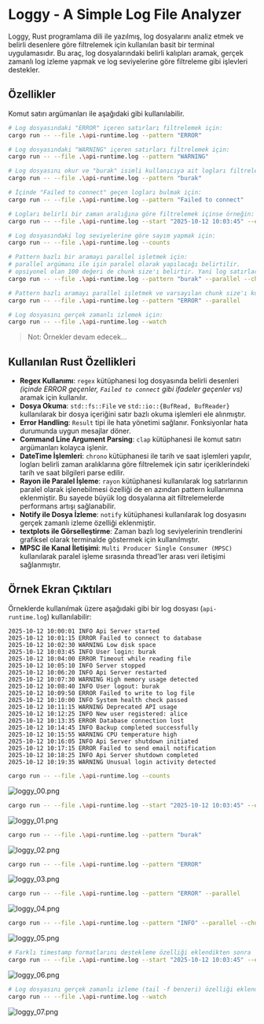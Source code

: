 # Loggy - A Simple Log File Analyzer

Loggy, Rust programlama dili ile yazılmış, log dosyalarını analiz etmek ve belirli desenlere göre filtrelemek için kullanılan basit bir terminal uygulamasıdır. Bu araç, log dosyalarındaki belirli kalıpları aramak, gerçek zamanlı log izleme yapmak ve log seviyelerine göre filtreleme gibi işlevleri destekler.

## Özellikler

Komut satırı argümanları ile aşağıdaki gibi kullanılabilir.

```bash
# Log dosyasındaki "ERROR" içeren satırları filtrelemek için:
cargo run -- --file .\api-runtime.log --pattern "ERROR"

# Log dosyasındaki "WARNING" içeren satırları filtrelemek için:
cargo run -- --file .\api-runtime.log --pattern "WARNING"

# Log dosyasını okur ve "burak" isimli kullanıcıya ait logları filtreler
cargo run -- --file .\api-runtime.log --pattern "burak"

# İçinde "Failed to connect" geçen logları bulmak için:
cargo run -- --file .\api-runtime.log --pattern "Failed to connect"

# Logları belirli bir zaman aralığına göre filtrelemek içinse örneğin:
cargo run -- --file .\api-runtime.log --start "2025-10-12 10:03:45" --end "2025-10-12 10:09:50"

# Log dosyasındaki log seviyelerine göre sayım yapmak için:
cargo run -- --file .\api-runtime.log --counts

# Pattern bazlı bir aramayı parallel işletmek için:
# parallel argümanı ile işin paralel olarak yapılacağı belirtilir.
# opsiyonel olan 100 değeri de chunk size'ı belirtir. Yani log satırları 100'erli gruplar halinde paralel işlenir.
cargo run -- --file .\api-runtime.log --pattern "burak" --parallel --chunk-size 100

# Pattern bazlı aramayı parallel işletmek ve varsayılan chunk size'ı kullanmak için:
cargo run -- --file .\api-runtime.log --pattern "ERROR" --parallel

# Log dosyasını gerçek zamanlı izlemek için:
cargo run -- --file .\api-runtime.log --watch
```

> Not: Örnekler devam edecek...

## Kullanılan Rust Özellikleri

- **Regex Kullanımı**: `regex` kütüphanesi log dosyasında belirli desenleri *(içinde ERROR geçenler, `Failed to connect` gibi ifadeler geçenler vs)* aramak için kullanılır.
- **Dosya Okuma**: `std::fs::File` ve `std::io::{BufRead, BufReader}` kullanılarak bir dosya içeriğini satır bazlı okuma işlemleri ele alınmıştır.
- **Error Handling**: `Result` tipi ile hata yönetimi sağlanır. Fonksiyonlar hata durumunda uygun mesajlar döner.
- **Command Line Argument Parsing**: `clap` kütüphanesi ile komut satırı argümanları kolayca işlenir.
- **DateTime İşlemleri**: `chrono` kütüphanesi ile tarih ve saat işlemleri yapılır, logları belirli zaman aralıklarına göre filtrelemek için satır içeriklerindeki tarih ve saat bilgileri parse edilir.
- **Rayon ile Paralel İşleme**: `rayon` kütüphanesi kullanılarak log satırlarının paralel olarak işlenebilmesi özelliği de en azından pattern kullanımına eklenmiştir. Bu sayede büyük log dosyalarına ait filtrelemelerde performans artışı sağlanabilir.
- **Notify ile Dosya İzleme**: `notify` kütüphanesi kullanılarak log dosyasını gerçek zamanlı izleme özelliği eklenmiştir.
- **textplots ile Görselleştirme**: Zaman bazlı log seviyelerinin trendlerini grafiksel olarak terminalde göstermek için kullanılmıştır.
- **MPSC ile Kanal İletişimi**: `Multi Producer Single Consumer (MPSC)` kullanılarak paralel işleme sırasında thread'ler arası veri iletişimi sağlanmıştır.

## Örnek Ekran Çıktıları

Örneklerde kullanılmak üzere aşağıdaki gibi bir log dosyası (`api-runtime.log`) kullanılabilir:

```log
2025-10-12 10:00:01 INFO Api Server started
2025-10-12 10:01:15 ERROR Failed to connect to database
2025-10-12 10:02:30 WARNING Low disk space
2025-10-12 10:03:45 INFO User login: burak
2025-10-12 10:04:00 ERROR Timeout while reading file
2025-10-12 10:05:10 INFO Server stopped
2025-10-12 10:06:20 INFO Api Server restarted
2025-10-12 10:07:30 WARNING High memory usage detected
2025-10-12 10:08:40 INFO User logout: burak
2025-10-12 10:09:50 ERROR Failed to write to log file
2025-10-12 10:10:00 INFO System health check passed
2025-10-12 10:11:15 WARNING Deprecated API usage
2025-10-12 10:12:25 INFO New user registered: alice
2025-10-12 10:13:35 ERROR Database connection lost
2025-10-12 10:14:45 INFO Backup completed successfully
2025-10-12 10:15:55 WARNING CPU temperature high
2025-10-12 10:16:05 INFO Api Server shutdown initiated
2025-10-12 10:17:15 ERROR Failed to send email notification
2025-10-12 10:18:25 INFO Api Server shutdown completed
2025-10-12 10:19:35 WARNING Unusual login activity detected
```

```bash
cargo run -- --file .\api-runtime.log --counts
```

![loggy_00.png](../images/loggy_00.png)

```bash
cargo run -- --file .\api-runtime.log --start "2025-10-12 10:03:45" --end "2025-10-12 10:09:50"
```

![loggy_01.png](../images/loggy_01.png)

```bash
cargo run -- --file .\api-runtime.log --pattern "burak"
```

![loggy_02.png](../images/loggy_02.png)

```bash
cargo run -- --file .\api-runtime.log --pattern "ERROR"
```

![loggy_03.png](../images/loggy_03.png)

```bash
cargo run -- --file .\api-runtime.log --pattern "ERROR" --parallel
```

![loggy_04.png](../images/loggy_04.png)

```bash
cargo run -- --file .\api-runtime.log --pattern "INFO" --parallel --chunk-size 25
```

![loggy_05.png](../images/loggy_05.png)

```bash
# Farklı timestamp formatlarını destekleme özelliği eklendikten sonra
cargo run -- --file .\api-runtime.log --start "2025-10-12 10:03:45" --end "2025-10-12 10:09:50"
```

![loggy_06.png](../images/loggy_06.png)

```bash
# Log dosyasını gerçek zamanlı izleme (tail -f benzeri) özelliği eklendikten sonra
cargo run -- --file .\api-runtime.log --watch
```

![loggy_07.png](../images/loggy_07.png)
